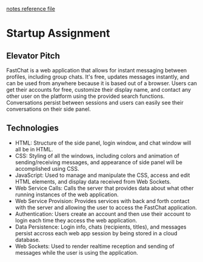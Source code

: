 [notes reference file](./notes.md)
# Startup Assignment
## Elevator Pitch
FastChat is a web application that allows for instant messaging between profiles, including group chats. It's free, updates messages instantly, and can be used from anywhere because it is based out of a browser. Users can get their accounts for free, customize their display name, and contact any other user on the platform using the provided search functions. Conversations persist between sessions and users can easily see their conversations on their side panel.
## Technologies
* HTML: Structure of the side panel, login window, and chat window will all be in HTML.
* CSS: Styling of all the windows, including colors and animation of sending/receiving messages, and appearance of side panel will be accomplished using CSS.
* JavaScript: Used to manage and manipulate the CSS, access and edit HTML elements, and display data received from Web Sockets.
* Web Service Calls: Calls the server that provides data about what other running instances of the web application.
* Web Service Provision: Provides services with back and forth contact with the server and allowing the user to access the FastChat application.
* Authentication: Users create an account and then use their account to login each time they access the web application.
* Data Persistence: Login info, chats (recipients, titles), and messages persist accross each web app session by being stored in a cloud database.
* Web Sockets: Used to render realtime reception and sending of messages while the user is using the application.